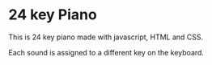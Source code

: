 # 24 key Piano
This is 24 key piano made with javascript, HTML and CSS.

Each sound is assigned to a different key on the keyboard.